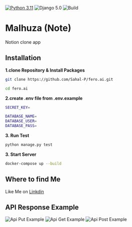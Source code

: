 [![Python 3.11](https://img.shields.io/badge/python-3.11-yellow.svg)](https://www.python.org/downloads/release/python-360/)
![Django 5.0](https://img.shields.io/badge/Django-5.0-green.svg)
![Build](https://github.com/shyam999/Django-ecommerce/workflows/Build/badge.svg?branch=master)

# Malhuza (Note)
Notion clone app 

## Installation

**1.clone Repository & Install Packages**
```sh
git clone https://github.com/Sahal-P/fero.ai.git

cd fero.ai


```
**2.create .env file from .env.example**
```sh
SECRET_KEY=

DATABASE_NAME=
DATABASE_USER=
DATABASE_PASS=
```
**3. Run Test**
```sh
python manage.py test

```
**3. Start Server**
```sh
docker-compose up --build

```

## Where to find Me
Like Me on [Linkdin](https://www.linkedin.com/in/sahal-p-ba81a2260/)

## API Response Example

![ Api Put Example](https://utfs.io/f/16249a72-824c-4e06-bfd1-05d384f886d1-6i1yv7.jpg)
![ Api Get Example](https://utfs.io/f/50b10584-965a-406a-ab5b-5ded766b48d5-axco3g.jpg)
![ Api Post Example](https://utfs.io/f/d5059657-2605-421e-840c-4cb384555351-16bfvu.jpg)


